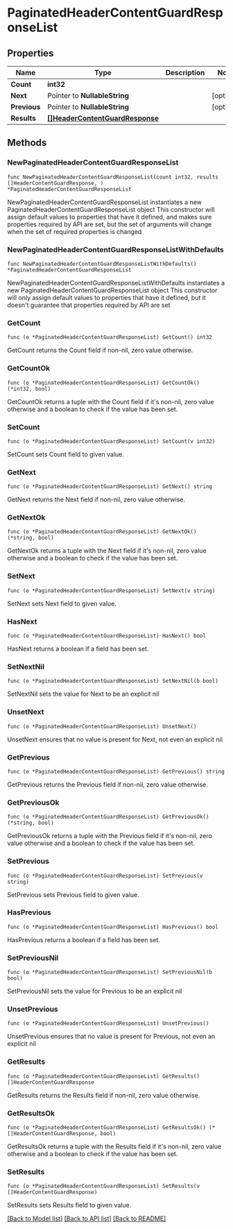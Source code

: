 # PaginatedHeaderContentGuardResponseList

## Properties

Name | Type | Description | Notes
------------ | ------------- | ------------- | -------------
**Count** | **int32** |  | 
**Next** | Pointer to **NullableString** |  | [optional] 
**Previous** | Pointer to **NullableString** |  | [optional] 
**Results** | [**[]HeaderContentGuardResponse**](HeaderContentGuardResponse.md) |  | 

## Methods

### NewPaginatedHeaderContentGuardResponseList

`func NewPaginatedHeaderContentGuardResponseList(count int32, results []HeaderContentGuardResponse, ) *PaginatedHeaderContentGuardResponseList`

NewPaginatedHeaderContentGuardResponseList instantiates a new PaginatedHeaderContentGuardResponseList object
This constructor will assign default values to properties that have it defined,
and makes sure properties required by API are set, but the set of arguments
will change when the set of required properties is changed

### NewPaginatedHeaderContentGuardResponseListWithDefaults

`func NewPaginatedHeaderContentGuardResponseListWithDefaults() *PaginatedHeaderContentGuardResponseList`

NewPaginatedHeaderContentGuardResponseListWithDefaults instantiates a new PaginatedHeaderContentGuardResponseList object
This constructor will only assign default values to properties that have it defined,
but it doesn't guarantee that properties required by API are set

### GetCount

`func (o *PaginatedHeaderContentGuardResponseList) GetCount() int32`

GetCount returns the Count field if non-nil, zero value otherwise.

### GetCountOk

`func (o *PaginatedHeaderContentGuardResponseList) GetCountOk() (*int32, bool)`

GetCountOk returns a tuple with the Count field if it's non-nil, zero value otherwise
and a boolean to check if the value has been set.

### SetCount

`func (o *PaginatedHeaderContentGuardResponseList) SetCount(v int32)`

SetCount sets Count field to given value.


### GetNext

`func (o *PaginatedHeaderContentGuardResponseList) GetNext() string`

GetNext returns the Next field if non-nil, zero value otherwise.

### GetNextOk

`func (o *PaginatedHeaderContentGuardResponseList) GetNextOk() (*string, bool)`

GetNextOk returns a tuple with the Next field if it's non-nil, zero value otherwise
and a boolean to check if the value has been set.

### SetNext

`func (o *PaginatedHeaderContentGuardResponseList) SetNext(v string)`

SetNext sets Next field to given value.

### HasNext

`func (o *PaginatedHeaderContentGuardResponseList) HasNext() bool`

HasNext returns a boolean if a field has been set.

### SetNextNil

`func (o *PaginatedHeaderContentGuardResponseList) SetNextNil(b bool)`

 SetNextNil sets the value for Next to be an explicit nil

### UnsetNext
`func (o *PaginatedHeaderContentGuardResponseList) UnsetNext()`

UnsetNext ensures that no value is present for Next, not even an explicit nil
### GetPrevious

`func (o *PaginatedHeaderContentGuardResponseList) GetPrevious() string`

GetPrevious returns the Previous field if non-nil, zero value otherwise.

### GetPreviousOk

`func (o *PaginatedHeaderContentGuardResponseList) GetPreviousOk() (*string, bool)`

GetPreviousOk returns a tuple with the Previous field if it's non-nil, zero value otherwise
and a boolean to check if the value has been set.

### SetPrevious

`func (o *PaginatedHeaderContentGuardResponseList) SetPrevious(v string)`

SetPrevious sets Previous field to given value.

### HasPrevious

`func (o *PaginatedHeaderContentGuardResponseList) HasPrevious() bool`

HasPrevious returns a boolean if a field has been set.

### SetPreviousNil

`func (o *PaginatedHeaderContentGuardResponseList) SetPreviousNil(b bool)`

 SetPreviousNil sets the value for Previous to be an explicit nil

### UnsetPrevious
`func (o *PaginatedHeaderContentGuardResponseList) UnsetPrevious()`

UnsetPrevious ensures that no value is present for Previous, not even an explicit nil
### GetResults

`func (o *PaginatedHeaderContentGuardResponseList) GetResults() []HeaderContentGuardResponse`

GetResults returns the Results field if non-nil, zero value otherwise.

### GetResultsOk

`func (o *PaginatedHeaderContentGuardResponseList) GetResultsOk() (*[]HeaderContentGuardResponse, bool)`

GetResultsOk returns a tuple with the Results field if it's non-nil, zero value otherwise
and a boolean to check if the value has been set.

### SetResults

`func (o *PaginatedHeaderContentGuardResponseList) SetResults(v []HeaderContentGuardResponse)`

SetResults sets Results field to given value.



[[Back to Model list]](../README.md#documentation-for-models) [[Back to API list]](../README.md#documentation-for-api-endpoints) [[Back to README]](../README.md)


